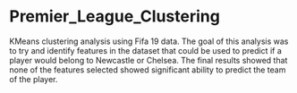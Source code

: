 # Premier_League_Clustering

KMeans clustering analysis using Fifa 19 data. The goal of this analysis was to try and identify features in the dataset that could be used to predict if a player would belong to Newcastle or Chelsea. The final results showed that none of the features selected showed significant ability to predict the team of the player.
